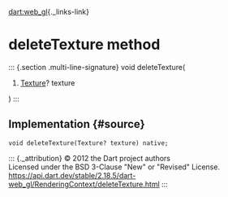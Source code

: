 [dart:web\_gl](../../dart-web_gl/dart-web_gl-library){._links-link}

deleteTexture method
====================

::: {.section .multi-line-signature}
void deleteTexture(

1.  [Texture](../texture-class)? texture

)
:::

Implementation {#source}
--------------

``` {.language-dart data-language="dart"}
void deleteTexture(Texture? texture) native;
```

::: {._attribution}
© 2012 the Dart project authors\
Licensed under the BSD 3-Clause \"New\" or \"Revised\" License.\
<https://api.dart.dev/stable/2.18.5/dart-web_gl/RenderingContext/deleteTexture.html>
:::
